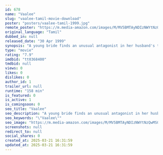 ```yaml
---
id: 678
name: "Vaalee"
slug: "vaalee-tamil-movie-download"
poster: "posters/vaalee-tamil-1999.jpg"
remote_poster: "https://m.media-amazon.com/images/M/MV5BMTAyNDIzNWYtNzQwMS00MmYyLTg3YjUtZmYxNjJhNzViNTExXkEyXkFqcGc@._V1_SX300.jpg"
original_language: "Tamil"
dubbed_in: null
released_date: "30 Apr 1999"
synopsis: "A young bride finds an unusual antagonist in her husband's twin brother."
type: "movie"
rating: "7.9"
imdbid: "tt0368400"
tmdbid: null
views: 0
likes: 0
dislikes: 0
author_id: 1
trailer_url: null
runtime: "158 min"
is_featured: 0
is_active: 1
is_comingsoon: 0
seo_title: "Vaalee"
seo_description: "A young bride finds an unusual antagonist in her husband's twin brother."
seo_keywords: "\"Vaalee\""
seo_image: "https://m.media-amazon.com/images/M/MV5BMTAyNDIzNWYtNzQwMS00MmYyLTg3YjUtZmYxNjJhNzViNTExXkEyXkFqcGc@._V1_SX300.jpg"
screenshots: null
redirect_to: null
social_shares: 0
created_at: 2025-03-21 16:31:59
updated_at: 2025-03-21 16:31:59
---
```


